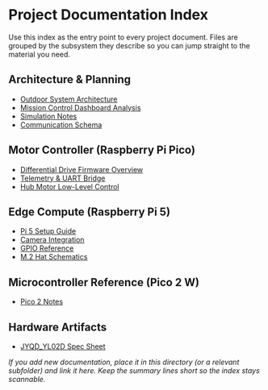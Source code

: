 # Project Documentation Index

Use this index as the entry point to every project document. Files are grouped by the subsystem they describe so you can jump straight to the material you need.

## Architecture & Planning
- [Outdoor System Architecture](Autonomous_Robot_System_Architecture_Design.md)
- [Mission Control Dashboard Analysis](Mission%20Control%20Dashboard%20Architecture%20Analysis.md)
- [Simulation Notes](Robot_Simulation.md)
- [Communication Schema](Communication_stack_schema.md)

## Motor Controller (Raspberry Pi Pico)
- [Differential Drive Firmware Overview](motor-controller/overview.md)
- [Telemetry & UART Bridge](motor-controller/communication.md)
- [Hub Motor Low-Level Control](motor-controller/low-level-control.md)

## Edge Compute (Raspberry Pi 5)
- [Pi 5 Setup Guide](Raspberry-Pi-5-doc/Raspberry-pi-5.md)
- [Camera Integration](Raspberry-Pi-5-doc/Camera-setup.md)
- [GPIO Reference](Raspberry-Pi-5-doc/Raspberry_Pi_5_GPIO-Pinout.png)
- [M.2 Hat Schematics](Raspberry-Pi-5-doc/raspberry-pi-m2-hat-plus-schematics.pdf)

## Microcontroller Reference (Pico 2 W)
- [Pico 2 Notes](Raspberry-Pi-Pico-2-doc/Readme.md)

## Hardware Artifacts
- [JYQD_YL02D Spec Sheet](JYQD_YL02D%20Spec%20Sheet.pdf)

_If you add new documentation, place it in this directory (or a relevant subfolder) and link it here. Keep the summary lines short so the index stays scannable._
